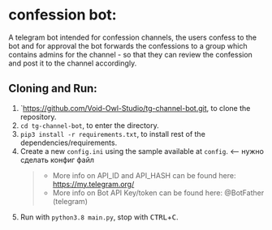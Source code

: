 # confession bot:
A telegram bot intended for confession channels, the users confess to the bot and for approval the bot forwards the confessions to a group which contains admins for the channel - so that they can review the confession and post it to the channel accordingly.

## Cloning and Run:
1. `https://github.com/Void-Owl-Studio/tg-channel-bot.git, to clone the repository.
2. `cd tg-channel-bot`, to enter the directory.
3. `pip3 install -r requirements.txt`, to install rest of the dependencies/requirements.
4. Create a new `config.ini` using the sample available at `config`. <-- нужно сделать конфиг файл
   > - More info on API_ID and API_HASH can be found here: https://my.telegram.org/
   > - More info on Bot API Key/token can be found here: @BotFather (telegram)
5. Run with `python3.8 main.py`, stop with <kbd>CTRL</kbd>+<kbd>C</kbd>.
